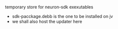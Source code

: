 temporary store for neuron-sdk exexutables
- sdk-pacckage.debb is the one to be installed on jv
- we shall also host the updater here
